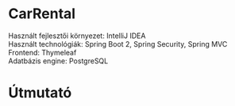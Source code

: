 # CarRental
Használt fejlesztői környezet: IntelliJ IDEA<br>
Használt technológiák: Spring Boot 2, Spring Security, Spring MVC<br>
Frontend: Thymeleaf<br>
Adatbázis engine: PostgreSQL

# Útmutató


